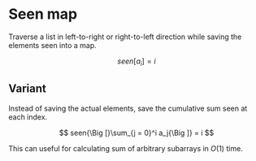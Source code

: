 # Seen map

Traverse a list in left-to-right or right-to-left direction while saving the elements seen into a map.

$$
seen[a_i] = i
$$

## Variant

Instead of saving the actual elements, save the cumulative sum seen at each index.

$$
seen{\Big [}\sum_{j = 0}^i a_j{\Big ]} = i
$$

This can useful for calculating sum of arbitrary subarrays in $O(1)$ time.